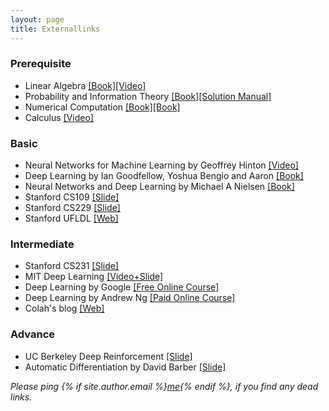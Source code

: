 ```yaml
---
layout: page
title: Externallinks
---
```


### Prerequisite

* Linear Algebra [[Book]](http://math.mit.edu/~gs/linearalgebra/)[[Video]](https://www.youtube.com/playlist?list=PLZHQObOWTQDPD3MizzM2xVFitgF8hE_ab)
* Probability and Information Theory [[Book]](https://drive.google.com/file/d/1nxUBdXUQ0D7o4YOnxPm7pj7YdN5uweK-/view?usp=sharing)[[Solution Manual]](https://drive.google.com/open?id=1uNm51BTYXRcDB0Omxir8JqCowv9Ar7eG)
* Numerical Computation [[Book]](https://drive.google.com/file/d/1bH82JO3jYphfo00xxr2X1xeJX1sMT6xp/view?usp=sharing)[[Book]](https://drive.google.com/file/d/1o61qWsyEXpcce1q21zW6qnWCfTCu2xFJ/view?usp=sharing)
* Calculus [[Video]](https://www.youtube.com/playlist?list=PLZHQObOWTQDMsr9K-rj53DwVRMYO3t5Yr)

### Basic

* Neural Networks for Machine Learning by Geoffrey Hinton [[Video]](https://www.cs.toronto.edu/~hinton/coursera_lectures.html)
* Deep Learning by Ian Goodfellow, Yoshua Bengio and Aaron [[Book]](https://www.deeplearningbook.org/)
* Neural Networks and Deep Learning by Michael A Nielsen [[Book]](http://neuralnetworksanddeeplearning.com/)
* Stanford CS109 [[Slide]](http://web.stanford.edu/class/cs109/)
* Stanford CS229 [[Slide]](http://cs229.stanford.edu/)
* Stanford UFLDL [[Web]](http://ufldl.stanford.edu/tutorial/)

### Intermediate

* Stanford CS231 [[Slide]](http://cs231n.stanford.edu/)
* MIT Deep Learning [[Video+Slide]](https://deeplearning.mit.edu/)
* Deep Learning by Google [[Free Online Course]](https://eu.udacity.com/course/deep-learning--ud730#)
* Deep Learning by Andrew Ng [[Paid Online Course]](https://www.coursera.org/specializations/deep-learning)
* Colah's blog [[Web]](http://colah.github.io/)

### Advance

* UC Berkeley Deep Reinforcement [[Slide]](http://rail.eecs.berkeley.edu/deeprlcourse/)
* Automatic Differentiation by David Barber [[Slide]](http://web4.cs.ucl.ac.uk/staff/D.Barber/publications/AMLAutoDiff.pdf)

*Please ping {% if site.author.email %}<a href="mailto:{{ site.author.email }}">me</a>{% endif %}, if you find any dead links.*